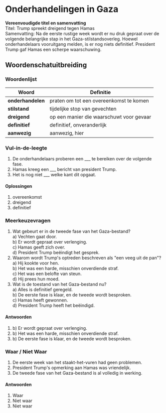 # Onderhandelingen in Gaza

**Vereenvoudigde titel en samenvatting**  
Titel: Trump spreekt dreigend tegen Hamas  
Samenvatting: Na de eerste rustige week wordt er nu druk gepraat over de volgende belangrijke stap in het Gaza-stilstandsoverleg. Hoewel onderhandelaars vooruitgang melden, is er nog niets definitief. President Trump gaf Hamas een scherpe waarschuwing.

## Woordenschatuitbreiding

### Woordenlijst

| Woord | Definitie |
|-------|-----------|
| **onderhandelen** | praten om tot een overeenkomst te komen |
| **stilstand** | tijdelijke stop van gevechten |
| **dreigend** | op een manier die waarschuwt voor gevaar |
| **definitief** | definitief, onveranderlijk |
| **aanwezig** | aanwezig, hier |

### Vul-in-de-leegte
1. De onderhandelaars proberen een ___ te bereiken over de volgende fase.
2. Hamas kreeg een ___ bericht van president Trump.
3. Het is nog niet ___ welke kant dit opgaat.

#### Oplossingen
1. overeenkomst
2. dreigend
3. definitief

### Meerkeuzevragen
1. Wat gebeurt er in de tweede fase van het Gaza-bestand?  
a) Vechten gaat door.  
b) Er wordt gepraat over verlenging.  
c) Hamas geeft zich over.  
d) President Trump beëindigt het gesprek.  
2. Waarom wordt Trump's optreden beschreven als "een veeg uit de pan"?  
a) Hij kookte voor hen.  
b) Het was een harde, misschien onverdiende straf.  
c) Het was een belofte van steun.  
d) Hij prees hun moed.  
3. Wat is de toestand van het Gaza-bestand nu?  
a) Alles is definitief geregeld.  
b) De eerste fase is klaar, en de tweede wordt besproken.  
c) Hamas heeft gewonnen.  
d) President Trump heeft het beëindigd.  

#### Antwoorden
1. b) Er wordt gepraat over verlenging.  
2. b) Het was een harde, misschien onverdiende straf.  
3. b) De eerste fase is klaar, en de tweede wordt besproken.

### Waar / Niet Waar
1. De eerste week van het staakt-het-vuren had geen problemen.  
2. President Trump's opmerking aan Hamas was vriendelijk.  
3. De tweede fase van het Gaza-bestand is al volledig in werking.  

#### Antwoorden
1. Waar
2. Niet waar
3. Niet waar